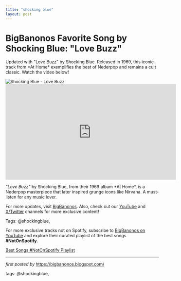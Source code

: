 ```yaml
---
title: "shocking blue"
layout: post
---
```

<!-- Title of the Post -->
<h1 >BigBanonos Favorite Song by Shocking Blue: "Love Buzz"</h1> <!-- Introductory Text -->
<p >Updated with "Love Buzz" by Shocking Blue. Released in 1969, this iconic track from *At Home* exemplifies the best of Nederpop and remains a cult classic. Watch the video below!</p> <!-- Featured Image -->
<div > <img src="https://i.scdn.co/image/ab67616d0000b27314644d2d7cf2d09bf288ffee" alt="Shocking Blue - Love Buzz" />
</div> <!-- YouTube Video Embed -->
<div > <iframe width="560" height="315" src="https://www.youtube.com/embed/2pLtWBSzB_4" frameborder="0" allowfullscreen></iframe>
</div> <!-- Song Information -->
<div > <p><em>"Love Buzz"</em> by Shocking Blue, from their 1969 album *At Home*, is a Nederpop masterpiece that later inspired grunge icons like Nirvana. A must-listen for any music lover.</p>
</div> <!-- Footer Links -->
<div > <p>For more updates, visit <a href="https://bigbanonos.blogspot.com/" target="_blank">BigBanonos</a>. Also, check out our <a href="https://www.youtube.com/@BigBanonos" target="_blank">YouTube</a> and <a href="https://x.com/bigbanonos" target="_blank">X/Twitter</a> channels for more exclusive content!</p>
</div> <!-- Tags -->
<p >Tags: @shockingblue,</p>


<!--Subscribe and Playlist Links-->
<div>
    <p>For more exclusive tracks not on Spotify, subscribe to <a href="https://www.youtube.com/@BigBanonos" target="_blank">BigBanonos on YouTube</a> and explore their curated playlist of the best songs <strong>#NotOnSpotify</strong>.</p>
    <p><a href="https://www.youtube.com/playlist?list=PLtuNtuTatqI0kFahUCbtbfenC_ET5O_tr" target="_blank">Best Songs #NotOnSpotify Playlist<br /></a></p></div>

<hr />

<p><em>first posted by</em> <a href="https://bigbanonos.blogspot.com/" rel="noopener" target="_new">https://bigbanonos.blogspot.com/</a></p>

<p>tags: @shockingblue,</p>
